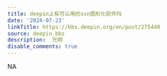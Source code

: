 ```yaml
---
title: deepin上有可以用的svn图形化软件吗
date: '2024-07-23'
linkTitle: https://bbs.deepin.org/en/post/275440
source: deepin_bbs
description:  光明 
disable_comments: true
---
```

NA
